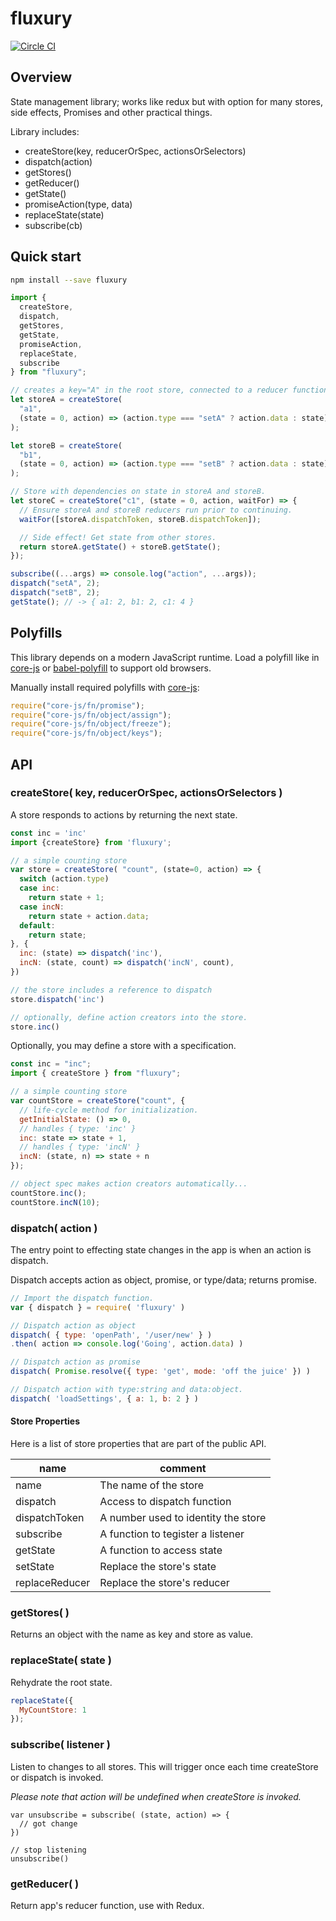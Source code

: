 # fluxury

[![Circle CI](https://circleci.com/gh/jcfisher007/fluxury/tree/master.svg?style=svg)](https://circleci.com/gh/jcfisher007/fluxury/tree/master)

## Overview

State management library; works like redux but with option for many stores, side effects, Promises and other practical things.

Library includes:

- createStore(key, reducerOrSpec, actionsOrSelectors)
- dispatch(action)
- getStores()
- getReducer()
- getState()
- promiseAction(type, data)
- replaceState(state)
- subscribe(cb)

## Quick start

```sh
npm install --save fluxury
```

```js
import {
  createStore,
  dispatch,
  getStores,
  getState,
  promiseAction,
  replaceState,
  subscribe
} from "fluxury";

// creates a key="A" in the root store, connected to a reducer function.
let storeA = createStore(
  "a1",
  (state = 0, action) => (action.type === "setA" ? action.data : state)
);

let storeB = createStore(
  "b1",
  (state = 0, action) => (action.type === "setB" ? action.data : state)
);

// Store with dependencies on state in storeA and storeB.
let storeC = createStore("c1", (state = 0, action, waitFor) => {
  // Ensure storeA and storeB reducers run prior to continuing.
  waitFor([storeA.dispatchToken, storeB.dispatchToken]);

  // Side effect! Get state from other stores.
  return storeA.getState() + storeB.getState();
});

subscribe((...args) => console.log("action", ...args));
dispatch("setA", 2);
dispatch("setB", 2);
getState(); // -> { a1: 2, b1: 2, c1: 4 }
```

## Polyfills

This library depends on a modern JavaScript runtime. Load a polyfill like in [core-js](https://github.com/zloirock/core-js#commonjs) or [babel-polyfill](http://babeljs.io/docs/usage/polyfill/) to support old browsers.

Manually install required polyfills with [core-js](https://github.com/zloirock/core-js):

```js
require("core-js/fn/promise");
require("core-js/fn/object/assign");
require("core-js/fn/object/freeze");
require("core-js/fn/object/keys");
```

## API

### createStore( key, reducerOrSpec, actionsOrSelectors )

A store responds to actions by returning the next state.

```js
const inc = 'inc'
import {createStore} from 'fluxury';

// a simple counting store
var store = createStore( "count", (state=0, action) => {
  switch (action.type)
  case inc:
    return state + 1;
  case incN:
    return state + action.data;
  default:
    return state;
}, {
  inc: (state) => dispatch('inc'),
  incN: (state, count) => dispatch('incN', count),
})

// the store includes a reference to dispatch
store.dispatch('inc')

// optionally, define action creators into the store.
store.inc()
```

Optionally, you may define a store with a specification.

```js
const inc = "inc";
import { createStore } from "fluxury";

// a simple counting store
var countStore = createStore("count", {
  // life-cycle method for initialization.
  getInitialState: () => 0,
  // handles { type: 'inc' }
  inc: state => state + 1,
  // handles { type: 'incN' }
  incN: (state, n) => state + n
});

// object spec makes action creators automatically...
countStore.inc();
countStore.incN(10);
```

### dispatch( action )

The entry point to effecting state changes in the app is when an action is dispatch.

Dispatch accepts action as object, promise, or type/data; returns promise.

```js
// Import the dispatch function.
var { dispatch } = require( 'fluxury' )

// Dispatch action as object
dispatch( { type: 'openPath', '/user/new' } )
.then( action => console.log('Going', action.data) )

// Dispatch action as promise
dispatch( Promise.resolve({ type: 'get', mode: 'off the juice' }) )

// Dispatch action with type:string and data:object.
dispatch( 'loadSettings', { a: 1, b: 2 } )
```

#### Store Properties

Here is a list of store properties that are part of the public API.

| name           | comment                             |
| -------------- | ----------------------------------- |
| name           | The name of the store               |
| dispatch       | Access to dispatch function         |
| dispatchToken  | A number used to identity the store |
| subscribe      | A function to tegister a listener   |
| getState       | A function to access state          |
| setState       | Replace the store's state           |
| replaceReducer | Replace the store's reducer         |

### getStores( )

Returns an object with the name as key and store as value.

### replaceState( state )

Rehydrate the root state.

```js
replaceState({
  MyCountStore: 1
});
```

### subscribe( listener )

Listen to changes to all stores. This will trigger once each time createStore or dispatch is invoked.

_Please note that action will be undefined when createStore is invoked._

```
var unsubscribe = subscribe( (state, action) => {
  // got change
})

// stop listening
unsubscribe()
```

### getReducer( )

Return app's reducer function, use with Redux.
